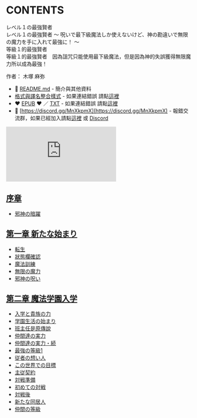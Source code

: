 # CONTENTS

レベル１の最強賢者  
レベル１の最強賢者 ～ 呪いで最下級魔法しか使えないけど、神の勘違いで無限の魔力を手に入れて最強に！ ～  
等級１的最強賢者  
等級１的最強賢者　因為詛咒只能使用最下級魔法，但是因為神的失誤獲得無限魔力所以成為最強！  

作者： 木塚 麻弥  



- :closed_book: [README.md](README.md) - 簡介與其他資料
- [格式與譯名整合樣式](https://github.com/bluelovers/node-novel/blob/master/lib/locales/%E3%83%AC%E3%83%99%E3%83%AB%EF%BC%91%E3%81%AE%E6%9C%80%E5%BC%B7%E8%B3%A2%E8%80%85.ts) - 如果連結錯誤 請點[這裡](https://github.com/bluelovers/node-novel/blob/master/lib/locales/)
-  :heart: [EPUB](https://gitlab.com/demonovel/epub-txt/blob/master/syosetu/%E7%AD%89%E7%B4%9A%EF%BC%91%E7%9A%84%E6%9C%80%E5%BC%B7%E8%B3%A2%E8%80%85.epub) :heart:  ／ [TXT](https://gitlab.com/demonovel/epub-txt/blob/master/syosetu/out/%E7%AD%89%E7%B4%9A%EF%BC%91%E7%9A%84%E6%9C%80%E5%BC%B7%E8%B3%A2%E8%80%85.out.txt) - 如果連結錯誤 請點[這裡](https://gitlab.com/demonovel/epub-txt/blob/master/syosetu/)
- :mega: [https://discord.gg/MnXkpmX](https://discord.gg/MnXkpmX) - 報錯交流群，如果已經加入請點[這裡](https://discordapp.com/channels/467794087769014273/467794088285175809) 或 [Discord](https://discordapp.com/channels/@me)


![導航目錄](https://chart.apis.google.com/chart?cht=qr&chs=150x150&chl=https://gitlab.com/novel-group/txt-source/blob/master/syosetu/レベル１の最強賢者/導航目錄.md "導航目錄")




## [序章](00000_%E5%BA%8F%E7%AB%A0)

- [邪神の暗躍](00000_%E5%BA%8F%E7%AB%A0/00010_%E9%82%AA%E7%A5%9E%E3%81%AE%E6%9A%97%E8%BA%8D.txt)


## [第一章 新たな始まり](00010_%E7%AC%AC%E4%B8%80%E7%AB%A0%20%E6%96%B0%E3%81%9F%E3%81%AA%E5%A7%8B%E3%81%BE%E3%82%8A)

- [転生](00010_%E7%AC%AC%E4%B8%80%E7%AB%A0%20%E6%96%B0%E3%81%9F%E3%81%AA%E5%A7%8B%E3%81%BE%E3%82%8A/00010_%E8%BB%A2%E7%94%9F.txt)
- [狀態欄確認](00010_%E7%AC%AC%E4%B8%80%E7%AB%A0%20%E6%96%B0%E3%81%9F%E3%81%AA%E5%A7%8B%E3%81%BE%E3%82%8A/00020_%E7%8B%80%E6%85%8B%E6%AC%84%E7%A2%BA%E8%AA%8D.txt)
- [魔法訓練](00010_%E7%AC%AC%E4%B8%80%E7%AB%A0%20%E6%96%B0%E3%81%9F%E3%81%AA%E5%A7%8B%E3%81%BE%E3%82%8A/00030_%E9%AD%94%E6%B3%95%E8%A8%93%E7%B7%B4.txt)
- [無限の魔力](00010_%E7%AC%AC%E4%B8%80%E7%AB%A0%20%E6%96%B0%E3%81%9F%E3%81%AA%E5%A7%8B%E3%81%BE%E3%82%8A/00040_%E7%84%A1%E9%99%90%E3%81%AE%E9%AD%94%E5%8A%9B.txt)
- [邪神の呪い](00010_%E7%AC%AC%E4%B8%80%E7%AB%A0%20%E6%96%B0%E3%81%9F%E3%81%AA%E5%A7%8B%E3%81%BE%E3%82%8A/00050_%E9%82%AA%E7%A5%9E%E3%81%AE%E5%91%AA%E3%81%84.txt)


## [第二章 魔法学園入学](00020_%E7%AC%AC%E4%BA%8C%E7%AB%A0%20%E9%AD%94%E6%B3%95%E5%AD%A6%E5%9C%92%E5%85%A5%E5%AD%A6)

- [入学と貴族の力](00020_%E7%AC%AC%E4%BA%8C%E7%AB%A0%20%E9%AD%94%E6%B3%95%E5%AD%A6%E5%9C%92%E5%85%A5%E5%AD%A6/00010_%E5%85%A5%E5%AD%A6%E3%81%A8%E8%B2%B4%E6%97%8F%E3%81%AE%E5%8A%9B.txt)
- [学園生活の始まり](00020_%E7%AC%AC%E4%BA%8C%E7%AB%A0%20%E9%AD%94%E6%B3%95%E5%AD%A6%E5%9C%92%E5%85%A5%E5%AD%A6/00020_%E5%AD%A6%E5%9C%92%E7%94%9F%E6%B4%BB%E3%81%AE%E5%A7%8B%E3%81%BE%E3%82%8A.txt)
- [班主任是原傳說](00020_%E7%AC%AC%E4%BA%8C%E7%AB%A0%20%E9%AD%94%E6%B3%95%E5%AD%A6%E5%9C%92%E5%85%A5%E5%AD%A6/00030_%E7%8F%AD%E4%B8%BB%E4%BB%BB%E6%98%AF%E5%8E%9F%E5%82%B3%E8%AA%AA.txt)
- [仲間達の実力](00020_%E7%AC%AC%E4%BA%8C%E7%AB%A0%20%E9%AD%94%E6%B3%95%E5%AD%A6%E5%9C%92%E5%85%A5%E5%AD%A6/00040_%E4%BB%B2%E9%96%93%E9%81%94%E3%81%AE%E5%AE%9F%E5%8A%9B.txt)
- [仲間達の実力・続](00020_%E7%AC%AC%E4%BA%8C%E7%AB%A0%20%E9%AD%94%E6%B3%95%E5%AD%A6%E5%9C%92%E5%85%A5%E5%AD%A6/00050_%E4%BB%B2%E9%96%93%E9%81%94%E3%81%AE%E5%AE%9F%E5%8A%9B%E3%83%BB%E7%B6%9A.txt)
- [最強の等級1](00020_%E7%AC%AC%E4%BA%8C%E7%AB%A0%20%E9%AD%94%E6%B3%95%E5%AD%A6%E5%9C%92%E5%85%A5%E5%AD%A6/00060_%E6%9C%80%E5%BC%B7%E3%81%AE%E7%AD%89%E7%B4%9A1.txt)
- [従者の想い人](00020_%E7%AC%AC%E4%BA%8C%E7%AB%A0%20%E9%AD%94%E6%B3%95%E5%AD%A6%E5%9C%92%E5%85%A5%E5%AD%A6/00070_%E5%BE%93%E8%80%85%E3%81%AE%E6%83%B3%E3%81%84%E4%BA%BA.txt)
- [この世界での目標](00020_%E7%AC%AC%E4%BA%8C%E7%AB%A0%20%E9%AD%94%E6%B3%95%E5%AD%A6%E5%9C%92%E5%85%A5%E5%AD%A6/00080_%E3%81%93%E3%81%AE%E4%B8%96%E7%95%8C%E3%81%A7%E3%81%AE%E7%9B%AE%E6%A8%99.txt)
- [主従契約](00020_%E7%AC%AC%E4%BA%8C%E7%AB%A0%20%E9%AD%94%E6%B3%95%E5%AD%A6%E5%9C%92%E5%85%A5%E5%AD%A6/00090_%E4%B8%BB%E5%BE%93%E5%A5%91%E7%B4%84.txt)
- [対戦準備](00020_%E7%AC%AC%E4%BA%8C%E7%AB%A0%20%E9%AD%94%E6%B3%95%E5%AD%A6%E5%9C%92%E5%85%A5%E5%AD%A6/00100_%E5%AF%BE%E6%88%A6%E6%BA%96%E5%82%99.txt)
- [初めての対戦](00020_%E7%AC%AC%E4%BA%8C%E7%AB%A0%20%E9%AD%94%E6%B3%95%E5%AD%A6%E5%9C%92%E5%85%A5%E5%AD%A6/00110_%E5%88%9D%E3%82%81%E3%81%A6%E3%81%AE%E5%AF%BE%E6%88%A6.txt)
- [対戦後](00020_%E7%AC%AC%E4%BA%8C%E7%AB%A0%20%E9%AD%94%E6%B3%95%E5%AD%A6%E5%9C%92%E5%85%A5%E5%AD%A6/00120_%E5%AF%BE%E6%88%A6%E5%BE%8C.txt)
- [新たな同居人](00020_%E7%AC%AC%E4%BA%8C%E7%AB%A0%20%E9%AD%94%E6%B3%95%E5%AD%A6%E5%9C%92%E5%85%A5%E5%AD%A6/00130_%E6%96%B0%E3%81%9F%E3%81%AA%E5%90%8C%E5%B1%85%E4%BA%BA.txt)
- [仲間の等級](00020_%E7%AC%AC%E4%BA%8C%E7%AB%A0%20%E9%AD%94%E6%B3%95%E5%AD%A6%E5%9C%92%E5%85%A5%E5%AD%A6/00140_%E4%BB%B2%E9%96%93%E3%81%AE%E7%AD%89%E7%B4%9A.txt)

